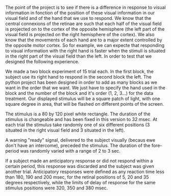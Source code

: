 The point of the project is to see if there is a difference in response to visual information in fonction of the position of these visual information in our visual field and of the hand that we use to respond. We know that the central connexions of the retinae are such that each half of the visual field is projected on to the cortex of the opposite hemisphere (the left part of the visual field is projected on the right hemisphere of the cortex). We also know that the movements of each hand are to a major extent controlled by the opposite motor cortex. So for example, we can expecte that responding to visual information with the right hand is faster when the stimuli is situated in the right part of the visual field than the left. In order to test that we designed the following experience.

We made a two block experiment of 15 trial each. In the first block, the subject use its right hand to respond in the second block the left. The python project has been designed in order to add as many blocks as we want in the order that we want. We just have to specify the hand used in the block and the number of the block and it's order (1, 2, 3...) for the data treatment. Our displayed stimulus will be a square patch of light, with one square degree in area, that will be flashed on different points of the screen.

The stimulus is a 80 by 120 pixel white rectangle. The duration of the stimulus is changeable and has been fixed in this version to 32 msec. At each trial the stimulus take randomly one of six different positions (3 situated in the right visual field and 3 situated in the left).

A warning "ready" signal, delivered to the subject visually (becaus ewe don't have an intercome), preceded the stimulus. The duration of the fore-period was randomly varied with a range of 2 to 3 sec.

If a subject made an anticipatory response or did not respond within a certain period, this response was discarded and the subject was given another trial. Anticipatory responses were defined as any reaction time less than 180, 190 and 200 msec, for the retinal positions of 5, 20 and 35 degrees respectively, while the limits of delay of response for the same stimulus positions were 320, 350 and 380 msec.
